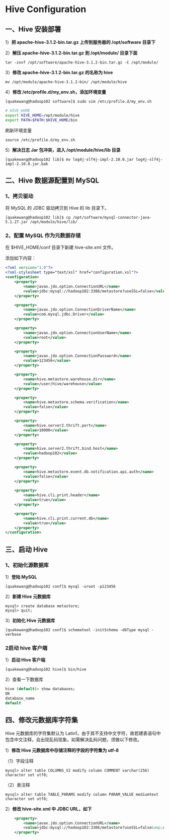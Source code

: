 # Hive Configuration

## 一、Hive 安装部署

1）**把 apache-hive-3.1.2-bin.tar.gz 上传到服务器的 /opt/software 目录下**

2）**解压 apache-hive-3.1.2-bin.tar.gz 到 /opt/module/ 目录下面**

`tar -zxvf /opt/software/apache-hive-3.1.2-bin.tar.gz -C /opt/module/`

3）**修改 apache-hive-3.1.2-bin.tar.gz 的名称为 hive**

`mv /opt/module/apache-hive-3.1.2-bin/ /opt/module/hive`

4）**修改 /etc/profile.d/my_env.sh，添加环境变量**

```bash
[quakewang@hadoop102 software]$ sudo vim /etc/profile.d/my_env.sh

# HIVE_HOME
export HIVE_HOME=/opt/module/hive
export PATH=$PATH:$HIVE_HOME/bin

```

刷新环境变量

`source /etc/profile.d/my_env.sh`

5）**解决日志 Jar 包冲突，进入 /opt/module/hive/lib 目录**

`[quakewang@hadoop102 lib]$ mv log4j-slf4j-impl-2.10.0.jar log4j-slf4j-impl-2.10.0.jar.bak`

## 二、Hive 数据源配置到 MySQL

### 1、拷贝驱动

将 MySQL 的 JDBC 驱动拷贝到 Hive 的 lib 目录下。

`[quakewang@hadoop102 lib]$ cp /opt/software/mysql-connector-java-5.1.27.jar /opt/module/hive/lib/`

### 2、配置 MySQL 作为元数据存储

在 $HIVE_HOME/conf 目录下新建 hive-site.xml 文件。

添加如下内容：

```xml
<?xml version="1.0"?>
<?xml-stylesheet type="text/xsl" href="configuration.xsl"?>
<configuration>
    <property>
        <name>javax.jdo.option.ConnectionURL</name>
        <value>jdbc:mysql://hadoop102:3306/metastore?useSSL=false</value>
    </property>

    <property>
        <name>javax.jdo.option.ConnectionDriverName</name>
        <value>com.mysql.jdbc.Driver</value>
    </property>

    <property>
        <name>javax.jdo.option.ConnectionUserName</name>
        <value>root</value>
    </property>

    <property>
        <name>javax.jdo.option.ConnectionPassword</name>
        <value>123456</value>
    </property>

    <property>
        <name>hive.metastore.warehouse.dir</name>
        <value>/user/hive/warehouse</value>
    </property>

    <property>
        <name>hive.metastore.schema.verification</name>
        <value>false</value>
    </property>

    <property>
        <name>hive.server2.thrift.port</name>
        <value>10000</value>
    </property>

    <property>
        <name>hive.server2.thrift.bind.host</name>
        <value>hadoop102</value>
    </property>

    <property>
        <name>hive.metastore.event.db.notification.api.auth</name>
        <value>false</value>
    </property>
    
    <property>
        <name>hive.cli.print.header</name>
        <value>true</value>
    </property>

    <property>
        <name>hive.cli.print.current.db</name>
        <value>true</value>
    </property>
</configuration>
```

## 三、启动 Hive

### 1、初始化源数据库

1）**登陆 MySQL**

`[quakewang@hadoop102 conf]$ mysql -uroot -p123456`

2）**新建 Hive 元数据库**

```mysql
mysql> create database metastore;
mysql> quit;
```

3）**初始化 Hive 元数据库**

`[quakewang@hadoop102 conf]$ schematool -initSchema -dbType mysql -verbose`

### 2启动 hive 客户端

1）**启动 Hive 客户端**

`[quakewang@hadoop102 hive]$ bin/hive`

2）查看一下数据库

```sql
hive (default)> show databases;
OK
database_name
default
```

## 四、修改元数据库字符集

Hive 元数据库的字符集默认为 Latin1，由于其不支持中文字符，故若建表语句中包含中文注释，会出现乱码现象。如需解决乱码问题，须做以下修改。

1）**修改 Hive 元数据库中存储注释的字段的字符集为 utf-8**

（1）字段注释

```mysql
mysql> alter table COLUMNS_V2 modify column COMMENT varchar(256) character set utf8;
```

（2）表注释

```mysql
mysql> alter table TABLE_PARAMS modify column PARAM_VALUE mediumtext character set utf8;
```

2）**修改 hive-site.xml 中 JDBC URL，如下**

```xml
    <property>
        <name>javax.jdo.option.ConnectionURL</name>
        <value>jdbc:mysql://hadoop102:3306/metastore?useSSL=false&amp;useUnicode=true&amp;characterEncoding=UTF-8</value>
    </property>
```

